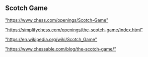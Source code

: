 <h2>Scotch Game</h2>
<p><a href="https://www.chess.com/openings/Scotch-Game">"https://www.chess.com/openings/Scotch-Game"</a></p>

<p><a href="https://simplifychess.com/openings/the-scotch-game/index.html">"https://simplifychess.com/openings/the-scotch-game/index.html"</a></p>

<p><a href="https://en.wikipedia.org/wiki/Scotch_Game">"https://en.wikipedia.org/wiki/Scotch_Game"</a></p>

<p><a href="https://www.chessable.com/blog/the-scotch-game/">"https://www.chessable.com/blog/the-scotch-game/"</a></p>

